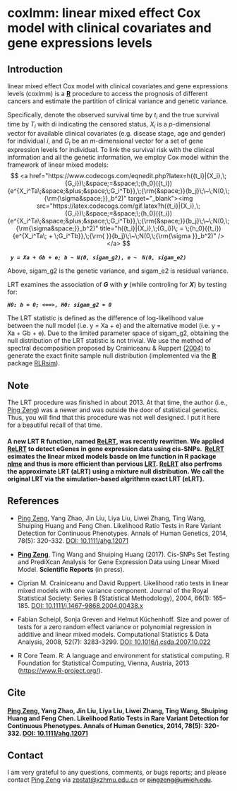 # coxlmm: linear mixed effect Cox model with clinical covariates and gene expressions levels

## Introduction
linear mixed effect Cox model with clinical covariates and gene expressions levels (coxlmm) is a [**R**](https://cran.r-project.org/) procedure to access the prognosis of different cancers and estimate the partition of clinical variance and genetic variance.

Specifically, denote the observed survival time by *t<sub>i</sub>* and the true survival time by *T<sub>i</sub>* with di indicating the censored status, *X<sub>i</sub>* is a *p*-dimensional vector for available clinical covariates (e.g. disease stage, age and gender) for individual *i*, and *G<sub>i</sub>* be an *m*-dimensional vector for a set of gene expression levels for individual. To link the survival risk with the clinical information and all the genetic information, we employ Cox model within the framework of linear mixed models:
$$
<a href="https://www.codecogs.com/eqnedit.php?latex=h({t_i}|{X_i},\;{G_i})\;&space;=&space;\;{h_0}({t_i}){e^{X_i^Ta\;&space;&plus;&space;\;G_i^Tb}},\;{\rm{&space;}}{b_j}\;\~\;N(0,\;{\rm{\sigma&space;}}_b^2)" target="_blank"><img src="https://latex.codecogs.com/gif.latex?h({t_i}|{X_i},\;{G_i})\;&space;=&space;\;{h_0}({t_i}){e^{X_i^Ta\;&space;&plus;&space;\;G_i^Tb}},\;{\rm{&space;}}{b_j}\;\~\;N(0,\;{\rm{\sigma&space;}}_b^2)" title="h({t_i}|{X_i},\;{G_i})\; = \;{h_0}({t_i}){e^{X_i^Ta\; + \;G_i^Tb}},\;{\rm{ }}{b_j}\;\~\;N(0,\;{\rm{\sigma }}_b^2)" /></a>
$$

***` y = Xa + Gb + e; b ~ N(0, sigam_g2), e ~　N(0, sigam_e2)　`***

Above, sigam_g2 is the genetic variance, and sigam_e2 is residual variance. 

LRT examines the association of ***G*** with ***y*** (while controling for ***X***) by testing for:

***` H0: b = 0; <==>, H0: sigam_g2 = 0 `***

The LRT statistic is defined as the difference of log-likelihood value between the null model (i.e. y = Xa + e) and the alternative model (i.e. y = Xa + Gb + e). Due to the limited parameter space of sigam_g2, obtaining the null distribution of the LRT statistic is not trivial. We use the method of spectral decomposition proposed by Crainiceanu & Ruppert [(2004)](http://onlinelibrary.wiley.com/wol1/doi/10.1111/j.1467-9868.2004.00438.x/abstract) to generate the exact finite sample null distribution (implemented via the [**R**](https://cran.r-project.org/) package [RLRsim](https://github.com/fabian-s/RLRsim)).


## Note
The LRT procedure was finished in about 2013. At that time, the author (i.e., [Ping Zeng](https://github.com/biostatpzeng)) was a newer and was outside the door of statistical genetics. Thus, you will find that this procedure was not well designed. I put it here for a beautiful recall of that time.

#### A new LRT R function, named [ReLRT](https://github.com/biostatpzeng/LRT/blob/master/ReLRT.R), was recently rewritten. We applied [ReLRT](https://github.com/biostatpzeng/LRT/blob/master/ReLRT.R) to detect eGenes in gene expression data using cis-SNPs.  [ReLRT](https://github.com/biostatpzeng/LRT/blob/master/ReLRT.R) esimates the linear mixed models basde on lme function in R package [nlme](https://cran.r-project.org/web/packages/nlme/index.html) and thus is more efficient than pervious [LRT](https://github.com/biostatpzeng/LRT/blob/master/LRT.R). [ReLRT](https://github.com/biostatpzeng/LRT/blob/master/ReLRT.R) also perfroms the approximate LRT (aLRT) using a mixture null distribution. We call the original LRT via the simulation-based algrithmn exact LRT (eLRT). 

## References
+ [Ping Zeng](https://github.com/biostatpzeng), Yang Zhao, Jin Liu, Liya Liu, Liwei Zhang, Ting Wang, Shuiping Huang and Feng Chen. Likelihood Ratio Tests in Rare Variant Detection for Continuous Phenotypes. Annals of Human Genetics, 2014, 78(5): 320-332. [DOI: 10.1111/ahg.12071](http://onlinelibrary.wiley.com/wol1/doi/10.1111/ahg.12071/abstract) 

+ [**Ping Zeng**](https://github.com/biostatpzeng), Ting Wang and Shuiping Huang (2017). Cis-SNPs Set Testing and PrediXcan Analysis for Gene Expression Data using Linear Mixed Model. **Scientific Reports** (in press).

+ Ciprian M. Crainiceanu and David Ruppert. Likelihood ratio tests in linear mixed models with one variance component. Journal of the Royal Statistical Society: Series B (Statistical Methodology), 2004, 66(1): 165–185. [DOI: 10.1111/j.1467-9868.2004.00438.x](http://onlinelibrary.wiley.com/wol1/doi/10.1111/j.1467-9868.2004.00438.x/abstract) 

+ Fabian Scheipl, Sonja Greven and Helmut Küchenhoff. Size and power of tests for a zero random effect variance or polynomial regression in additive and linear mixed models. Computational Statistics & Data Analysis, 2008, 52(7): 3283-3299. [DOI: 10.1016/j.csda.2007.10.022](http://www.sciencedirect.com/science/article/pii/S0167947307004306)

+ R Core Team. R: A language and environment for statistical computing. R Foundation for Statistical Computing, Vienna, Austria, 2013 (https://www.R-project.org/). 

## Cite
#### [Ping Zeng](https://github.com/biostatpzeng), Yang Zhao, Jin Liu, Liya Liu, Liwei Zhang, Ting Wang, Shuiping Huang and Feng Chen. Likelihood Ratio Tests in Rare Variant Detection for Continuous Phenotypes. Annals of Human Genetics, 2014, 78(5): 320-332. [DOI: 10.1111/ahg.12071](http://onlinelibrary.wiley.com/wol1/doi/10.1111/ahg.12071/abstract) 


## Contact
I am very grateful to any questions, comments, or bugs reports; and please contact [Ping Zeng](https://github.com/biostatpzeng) via zpstat@xzhmu.edu.cn or ~~pingzeng@umich.edu~~.
